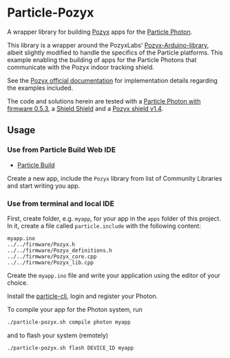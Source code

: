 # Particle-Pozyx

A wrapper library for building [Pozyx](https://www.pozyx.io/) apps for
the [Particle Photon](https://www.particle.io/products/hardware/photon-wifi-dev-kit).

This library is a wrapper around the PozyxLabs' 
[Pozyx-Arduino-library](https://github.com/pozyxLabs/Pozyx-Arduino-library),
albeit slightly modified to handle the specifics of the Particle platforms.
This example enabling the building of apps for the Particle Photons that communicate
with the Pozyx indoor tracking shield.

See the [Pozyx official documentation](https://www.pozyx.io/Documentation)
for implementation details regarding the examples included. 

The code and solutions herein are tested with a 
[Particle Photon with firmware 0.5.3](https://docs.particle.io/datasheets/photon-datasheet/),
 a [Shield Shield](https://docs.particle.io/datasheets/particle-shields/#shield-shield)
 and a [Pozyx shield v1.4](https://www.pozyx.io/store/detail/4).

## Usage

### Use from Particle Build Web IDE

- [Particle Build](https://build.particle.io/)

Create a new app, include the `Pozyx` library from list
of Community Libraries and start writing you app.

### Use from terminal and local IDE

First, create folder, e.g. `myapp`, for your app in the `apps` folder 
of this project. In it, create a file called `particle.include`
with the following content:

```
myapp.ino
../../firmware/Pozyx.h
../../firmware/Pozyx_definitions.h
../../firmware/Pozyx_core.cpp
../../firmware/Pozyx_lib.cpp
```

Create the `myapp.ino` file and write your application using the editor
of your choice.

Install the [particle-cli](https://github.com/spark/particle-cli), login
and register your Photon.

To compile your app for the Photon system, run
 
```sh
./particle-pozyx.sh compile photon myapp 
```

and to flash your system (remotely) 

```sh
./particle-pozyx.sh flash DEVICE_ID myapp 
```
